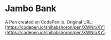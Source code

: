 # Jambo Bank

A Pen created on CodePen.io. Original URL: [https://codepen.io/shihabshoron/pen/XWNrxXY](https://codepen.io/shihabshoron/pen/XWNrxXY).



